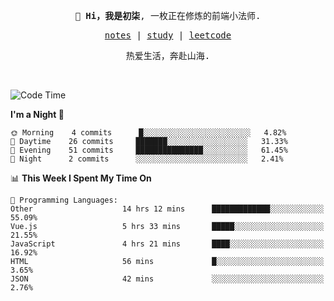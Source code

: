 <p align="center">
  <samp>
    <span><strong>👋 Hi，我是初柒</strong>,</span>
    <span>一枚正在修炼的前端小法师.</span>
  </samp>
</p>

<p align="center">
  <samp>
    <a href="https://www.wolai.com/dec-seven/wyPFvMTwAcD9muc6RMfThB">notes</a> |
    <a href="https://github.com/dec-seven/fe-study">study</a> |
    <a href="https://leetcode.cn/u/dec-seven/">leetcode</a>
  </samp>
</p>
<p align="center">
  <samp>
    <span>热爱生活，奔赴山海.</span>
  </samp>
</p>
<br>

<!--START_SECTION:waka-->
![Code Time](http://img.shields.io/badge/Code%20Time-385%20hrs%2030%20mins-blue)

**I'm a Night 🦉** 

```text
🌞 Morning    4 commits      █░░░░░░░░░░░░░░░░░░░░░░░░   4.82% 
🌆 Daytime    26 commits     ███████░░░░░░░░░░░░░░░░░░   31.33% 
🌃 Evening    51 commits     ███████████████░░░░░░░░░░   61.45% 
🌙 Night      2 commits      ░░░░░░░░░░░░░░░░░░░░░░░░░   2.41%

```


📊 **This Week I Spent My Time On** 

```text
💬 Programming Languages: 
Other                    14 hrs 12 mins      █████████████░░░░░░░░░░░░   55.09% 
Vue.js                   5 hrs 33 mins       █████░░░░░░░░░░░░░░░░░░░░   21.55% 
JavaScript               4 hrs 21 mins       ████░░░░░░░░░░░░░░░░░░░░░   16.92% 
HTML                     56 mins             █░░░░░░░░░░░░░░░░░░░░░░░░   3.65% 
JSON                     42 mins             ░░░░░░░░░░░░░░░░░░░░░░░░░   2.76%

```


<!--END_SECTION:waka-->

